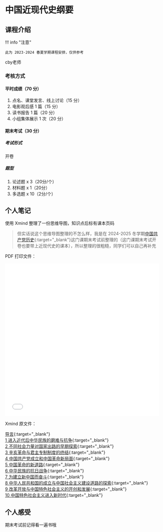 # 中国近现代史纲要

<!-- !!! tip "说明"

    此文档正在更新中…… -->

## 课程介绍

!!! info "注意"

    此为 2023-2024 春夏学期课程安排，仅供参考

cby老师

### 考核方式

#### 平时成绩（70 分）

1. 点名、课堂发言、线上讨论（15 分）
2. 电影观后感 1 篇（15 分）
3. 读书报告 1 篇（20 分）
4. 小组集体展示 1 次（20 分）

#### 期末考试（30 分）

##### 考试形式

开卷

##### 题型

1. 论述题 x 3（20分/个）
2. 材料题 x 1（20分）
3. 多选题 x 10（2分/个）

## 个人笔记

使用 Xmind 整理了一份思维导图，知识点后标有课本页码

> 但实话说这个思维导图整理的不怎么样，我是在 2024-2025 冬学期[中国共产党历史](./history_of_CPC.md){:target="_blank"}这门课期末考试前整理的（这门课期末考试开卷也要带上近现代史的课本），所以整理的很粗糙，同学们可以自己再补充

PDF 打印文件：

<embed src="../../../file/history_china/history_china_doc1.pdf" type="application/pdf" width="100%" height="500" />

Xmind 原文件：

[导言](../../file/history_china/history_china_doc2.xmind){:target="_blank"}<br/>
[1 进入近代后中华民族的磨难与抗争](../../file/history_china/history_china_doc3.xmind){:target="_blank"}<br/>
[2 不同社会力量对国家出路的早期探索](../../file/history_china/history_china_doc4.xmind){:target="_blank"}<br/>
[3 辛亥革命与君主专制制度的终结](../../file/history_china/history_china_doc5.xmind){:target="_blank"}<br/>
[4 中国共产党成立和中国革命新局面](../../file/history_china/history_china_doc6.xmind){:target="_blank"}<br/>
[5 中国革命的新道路](../../file/history_china/history_china_doc7.xmind){:target="_blank"}<br/>
[6 中华民族的抗日战争](../../file/history_china/history_china_doc8.xmind){:target="_blank"}<br/>
[7 为建立新中国而奋斗](../../file/history_china/history_china_doc9.xmind){:target="_blank"}<br/>
[8 中华人民共和国的成立与中国社会主义建设道路的探索](../../file/history_china/history_china_doc10.xmind){:target="_blank"}<br/>
[9 改革开放与中国特色社会主义的开创和发展](../../file/history_china/history_china_doc11.xmind){:target="_blank"}<br/>
[10 中国特色社会主义进入新时代](../../file/history_china/history_china_doc12.xmind){:target="_blank"}<br/>

## 个人感受

期末考试前记得看一遍书哦